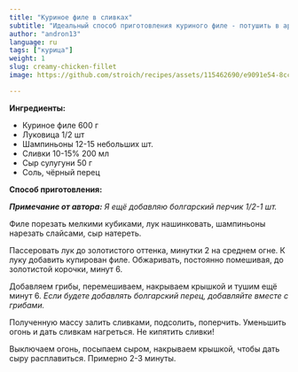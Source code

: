 ```yaml
---
title: "Куриное филе в сливках"
subtitle: "Идеальный способ приготовления куриного филе - потушить в ароматных сливкав. Полное удовлетворение в каждом укусе!"
author: "andron13"
language: ru
tags: ["курица"]
weight: 1
slug: creamy-chicken-fillet
image: https://github.com/stroich/recipes/assets/115462690/e9091e54-8ccf-4391-a19b-f264b01976ca

---
```



**Ингредиенты:**

* Куриное филе 600 г
* Луковица 1/2 шт
* Шампиньоны 12-15 небольших шт.
* Сливки 10-15% 200 мл
* Сыр сулугуни 50 г
* Соль, чёрный перец

**Способ приготовления:**

***Примечание от автора:*** *Я ещё добавляю болгарский перчик 1/2-1 шт.*

Филе порезать мелкими кубиками, лук нашинковать, шампиньоны нарезать слайсами, сыр натереть.

Пассеровать лук до золотистого оттенка, минутки 2 на среднем огне. К луку добавить купирован филе. Обжаривать, постоянно помешивая, до золотистой корочки, минут 6.

Добавляем грибы, перемешиваем, накрываем крышкой и тушим ещё минут 6.
*Если будете добавлять болгарский перец, добавляйте вместе с грибами.*

Полученную массу залить сливками, подсолить, поперчить.
Уменьшить огонь и дать сливкам нагреться.
Не кипятить сливки!

Выключаем огонь, посыпаем сыром, накрываем крышкой, чтобы дать сыру расплавиться. Примерно 2-3 минуты.  
